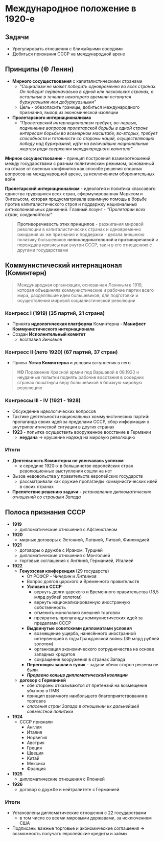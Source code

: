 # Международное положение в 1920-е

## Задачи
- Урегулировать отношения с ближайшими соседями
- Добиться признания СССР на международной арене

## Принципы (© Ленин)
- **Мирного сосуществования** с капиталистическими странами
	- *"Социализм не может победить одновременно во всех странах. Он победит первоначально в одной или нескольких странах, а остальные в течение некоторого времени останутся буржуазными или добуржуазными"*
	- Цель - обезопасить границы, добиться международного признания, выход из экономической изоляции
- **Пролетарского интернационализма**
	- *"Пролетарский интернационализм требует, во-первых, подчинение вопросов пролетарской борьбы в одной стране интересам борьбы во всемирном масштабе; во-вторых, требует способности и готовности со стороны наций, осуществляющих победу над буржуазией, идти на величайшие национальные жертвы ради свержения международного капитала"*

**Мирное сосуществование** - принцип построения взаимоотношений между государствами с разным политическим режимом, основанный на отказе от военных конфликтов как способе решения спорных вопросов на международной арене, за исключением оборонительных войн

**Пролетарский интернационализм** - идеология и политика классового единства трудящихся всех стран, сформулированная Марксом и Энгельсом, которая предусматривала взаимную помощь в борьбе против капиталистического строя и поддержку национальных антиколониальных движений. Главный лозунг - *"Пролетарии всех стран, соединяйтесь!"*

> **Противоречивость этих принципов** - разжигания мировой революции в капиталистических странах и одновременно ожидания их же признания и поддержки - делала внешнюю политику большевиков **непоследовательной и противоречивой** и порождала кризисы как внутри СССР, так и в его отношениях с другими государствами


## Коммунистический интернационал (Коминтерн)
> Международная организация, основанная Лениным в 1919, которая объединяла коммунистические и рабочие партии всего мира, разделявшие идеи большевиков, для подготовки и осуществления мировой социалистической революции

### Конгресс I (1919) (35 партий, 21 страна)
- Принята **идеологическая платформа** Коминтерна - **Манифест Коммунистического интернационала**
- Создан **Исполнительный комитет**
	- возглавил *Зиновьев*

### Конгресс II (лето 1920) (67 партий, 37 стран)
- Принят **Устав Коминтерна** и условия вступления в него

> **НО**
> Поражение Красной армии под Варшавой в 08.1920 и неудачные попытки поднять рабочие восстания в соседних странах пошатнули веру большевиков в близкую мировую революцию

### Конгрессы III - IV (1921 - 1928)
- Обсуждение идеологических вопросов
- Тактике деятельности национальных коммунистических партий: пропаганда своих идей за пределами СССР, сбор информации о внутриполитической ситуации в других странах
- **1923** - попытка осуществить вооруженное восстание в Германии
	- **неудача** -> крушение надежд на мировую революцию

### Итоги
- **Деятельность Коминтерна не увенчалась успехом**
	- к середине 1920-х в большинстве европейских стран революционные выступления сошли на нет
- Вызов недовольства у правительств европейских государств
	- рассматривали как оружие пропаганды коммунистических идей в своих странах
- **Препятствие решению задачи** - *установление дипломатических отношений со странами Запада*

## Полоса признания СССР
- **1919**
	- дипломатические отношения с Афганистаном
- **1920**
	- мирные договоры с Эстонией, Латвией, Литвой, Финляндией
- **1921**
	- договоры о дружбе с Ираном, Турцией
	- дипломатические отношения с Монголией
	- торговые соглашения с Англией, Германией, Италией
- **1922**
	- **Генуэзская конференция** (29 государств)
		- От РСФСР - *Чичерин* и *Литвинов*
		- Вопрос долгов царского и Временного правительств
		- **Условия к СССР**
			- вернуть долги царского и Временного правительства (18,5 млрд рублей золотом)
			- вернуть национализированную иностранную собственность
			- отменить монополию внешней торговли
			- прекратить пропаганду коммунистических идей за пределами СССР
		- **Выдвинутые советскими дипломатами условия**
			- возмещение ущерба, нанесённого иностранной интервенцией в годы Гражданской войны (39 млрд рублей золотом)
			- организация экономического сотрудничества на основе западных кредитов
			- сокращение вооружения в странах Запада
		- **Переговоры зашли в тупик** - задачи обеих сторон решены не были
		- ***Прорвано кольцо дипломатической изоляции***
	- **договор с Германией**
		- обе стороны отказываются от претензий на возмещение убытков в ПМВ
		- принцип взаимного наибольшего благоприятствования в торговле
		- *опасения стран Запада в отношении их дальнейшей совместной политики*
- **1924**
	- СССР признали
		- Англия
		- Италия
		- Норвегия
		- Австрия
		- Греция
		- Швеция
		- Китай
		- Мексика
		- Франция
- **1925**
	- дипломатические отношения с Японией
- **1926**
	- договор о дружбе и нейтралитете с Германией

### Итоги
- Установлены дипломатические отношения с 22 государствами
	- в том числе со всеми мировыми державами, за исключением США
- Подписаны важные торговые и экономические соглашения -> возможность получать европейские кредиты и займы

